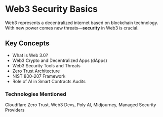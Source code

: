 # Web3 Security Basics

Web3 represents a decentralized internet based on blockchain technology. With new power comes new threats—**security** in Web3 is crucial.

## Key Concepts
- What is Web 3.0?
- Web3 Crypto and Decentralized Apps (dApps)
- Web3 Security Tools and Threats
- Zero Trust Architecture
- NIST 800-207 Framework
- Role of AI in Smart Contracts Audits

### Technologies Mentioned
Cloudflare Zero Trust, Web3 Devs, Poly AI, Midjourney, Managed Security Providers